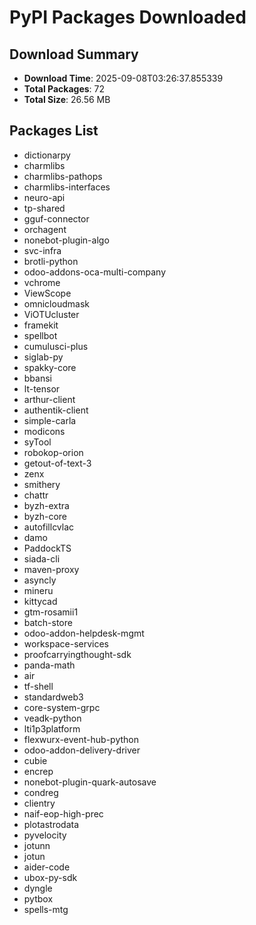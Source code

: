 # PyPI Packages Downloaded

## Download Summary
- **Download Time**: 2025-09-08T03:26:37.855339
- **Total Packages**: 72
- **Total Size**: 26.56 MB

## Packages List
- dictionarpy
- charmlibs
- charmlibs-pathops
- charmlibs-interfaces
- neuro-api
- tp-shared
- gguf-connector
- orchagent
- nonebot-plugin-algo
- svc-infra
- brotli-python
- odoo-addons-oca-multi-company
- vchrome
- ViewScope
- omnicloudmask
- ViOTUcluster
- framekit
- spellbot
- cumulusci-plus
- siglab-py
- spakky-core
- bbansi
- lt-tensor
- arthur-client
- authentik-client
- simple-carla
- modicons
- syTool
- robokop-orion
- getout-of-text-3
- zenx
- smithery
- chattr
- byzh-extra
- byzh-core
- autofillcvlac
- damo
- PaddockTS
- siada-cli
- maven-proxy
- asyncly
- mineru
- kittycad
- gtm-rosamii1
- batch-store
- odoo-addon-helpdesk-mgmt
- workspace-services
- proofcarryingthought-sdk
- panda-math
- air
- tf-shell
- standardweb3
- core-system-grpc
- veadk-python
- lti1p3platform
- flexwurx-event-hub-python
- odoo-addon-delivery-driver
- cubie
- encrep
- nonebot-plugin-quark-autosave
- condreg
- clientry
- naif-eop-high-prec
- plotastrodata
- pyvelocity
- jotunn
- jotun
- aider-code
- ubox-py-sdk
- dyngle
- pytbox
- spells-mtg
